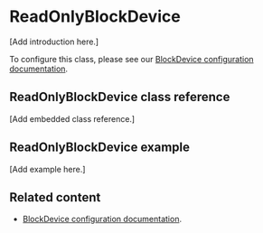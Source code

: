 # ReadOnlyBlockDevice

[Add introduction here.]

To configure this class, please see our [BlockDevice configuration documentation](../apis/data-options-and-config.html).

## ReadOnlyBlockDevice class reference

[Add embedded class reference.]

## ReadOnlyBlockDevice example

[Add example here.]

## Related content

- [BlockDevice configuration documentation](../apis/data-options-and-config.html).
